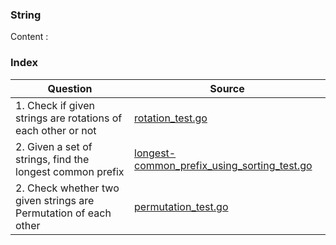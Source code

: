 ### String

Content : 
### Index
| Question       | Source |
| -------- |   ------------- |
| 1. Check if given strings are rotations of each other or not   | [rotation_test.go](./rotation_test.go)  |
| 2. Given a set of strings, find the longest common prefix   | [longest-common_prefix_using_sorting_test.go](./longest-common_prefix_using_sorting_test.go)  |
| 2. Check whether two given strings are Permutation of each other   | [permutation_test.go](./permutation_test.go)  |



